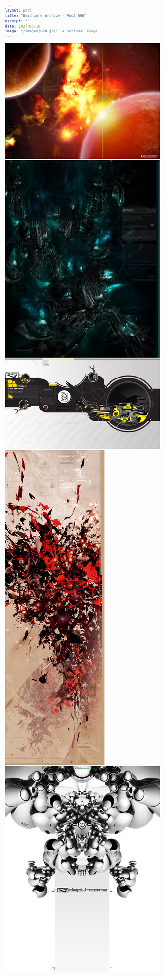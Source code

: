 ```yaml
---
layout: post
title: "Depthcore Archive - Post 566"
excerpt: ""
date: 2027-05-10
image: "/images/928.jpg"  # optional image
---
```


<img src="/images/928.jpg">
<img src="/images/931.jpg" alt="931.jpg"/>
<img src="/images/932.jpg" alt="932.jpg"/>
<img src="/images/936.jpg" alt="936.jpg"/>
<img src="/images/937.jpg" alt="937.jpg"/>
